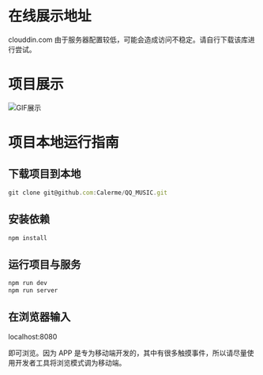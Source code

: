 # 在线展示地址

clouddin.com 由于服务器配置较低，可能会造成访问不稳定。请自行下载该库进行尝试。

# 项目展示

![GIF展示](./DEMO.gif)

# 项目本地运行指南

## 下载项目到本地

```js
git clone git@github.com:Calerme/QQ_MUSIC.git
```

## 安装依赖

```js
npm install
```

## 运行项目与服务

```js
npm run dev
npm run server
```

## 在浏览器输入

localhost:8080

即可浏览。因为 APP 是专为移动端开发的，其中有很多触摸事件，所以请尽量使用开发者工具将浏览模式调为移动端。


